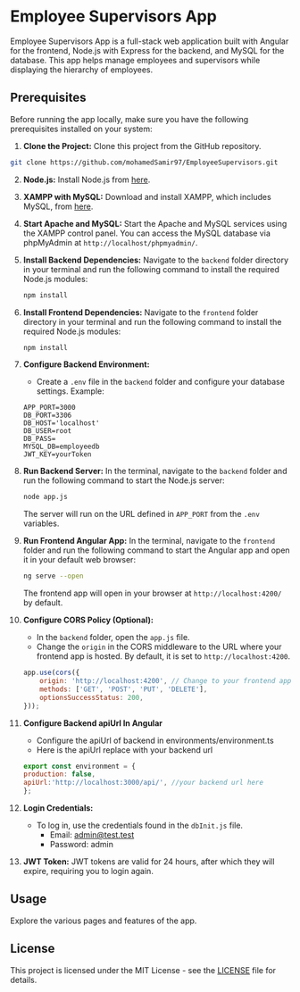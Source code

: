 # Employee Supervisors App

Employee Supervisors App is a full-stack web application built with Angular for the frontend, Node.js with Express for the backend, and MySQL for the database. This app helps manage employees and supervisors while displaying the hierarchy of employees.

## Prerequisites

Before running the app locally, make sure you have the following prerequisites installed on your system:

1. **Clone the Project:** Clone this project from the GitHub repository.
```sh
git clone https://github.com/mohamedSamir97/EmployeeSupervisors.git
```

2. **Node.js:** Install Node.js from [here](https://nodejs.org/).

3. **XAMPP with MySQL:** Download and install XAMPP, which includes MySQL, from [here](https://www.apachefriends.org/download.html).

4. **Start Apache and MySQL:** Start the Apache and MySQL services using the XAMPP control panel. You can access the MySQL database via phpMyAdmin at `http://localhost/phpmyadmin/`.

5. **Install Backend Dependencies:** Navigate to the `backend` folder directory in your terminal and run the following command to install the required Node.js modules:

    ```sh
    npm install
    ```

6. **Install Frontend Dependencies:** Navigate to the `frontend` folder directory in your terminal and run the following command to install the required Node.js modules:

    ```sh
    npm install
    ```

7. **Configure Backend Environment:**
    - Create a `.env` file in the `backend` folder and configure your database settings. Example:

    ```dotenv
    APP_PORT=3000
    DB_PORT=3306
    DB_HOST='localhost'
    DB_USER=root
    DB_PASS=
    MYSQL_DB=employeedb
    JWT_KEY=yourToken
    ```

8. **Run Backend Server:** In the terminal, navigate to the `backend` folder and run the following command to start the Node.js server:

    ```sh
    node app.js
    ```

   The server will run on the URL defined in `APP_PORT` from the `.env` variables.

9. **Run Frontend Angular App:** In the terminal, navigate to the `frontend` folder and run the following command to start the Angular app and open it in your default web browser:

    ```sh
    ng serve --open
    ```

    The frontend app will open in your browser at `http://localhost:4200/` by default.

10. **Configure CORS Policy (Optional):**
    - In the `backend` folder, open the `app.js` file.
    - Change the `origin` in the CORS middleware to the URL where your frontend app is hosted. By default, it is set to `http://localhost:4200`.

    ```javascript
    app.use(cors({
        origin: 'http://localhost:4200', // Change to your frontend app URL
        methods: ['GET', 'POST', 'PUT', 'DELETE'],
        optionsSuccessStatus: 200,
    }));
    ```
11. **Configure Backend apiUrl In Angular**
    - Configure the apiUrl of backend in environments/environment.ts
    - Here is the apiUrl replace with your backend url

    ```javascript
    export const environment = {
    production: false,
    apiUrl:'http://localhost:3000/api/', //your backend url here
    };
    ``` 
11. **Login Credentials:**
    - To log in, use the credentials found in the `dbInit.js` file.
      - Email: admin@test.test
      - Password: admin

12. **JWT Token:** JWT tokens are valid for 24 hours, after which they will expire, requiring you to login again.

## Usage

Explore the various pages and features of the app.

## License

This project is licensed under the MIT License - see the [LICENSE](LICENSE) file for details.


